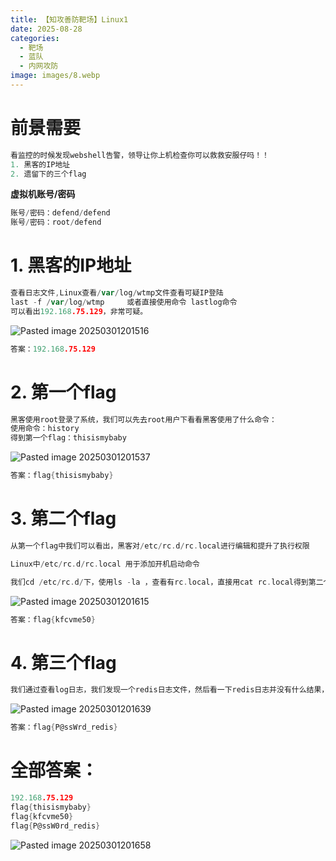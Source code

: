 ```yaml
---
title: 【知攻善防靶场】Linux1
date: 2025-08-28
categories:
  - 靶场
  - 蓝队
  - 内网攻防
image: images/8.webp
---
```

# 前景需要
```go
看监控的时候发现webshell告警，领导让你上机检查你可以救救安服仔吗！！
1. 黑客的IP地址
2. 遗留下的三个flag
```
**虚拟机账号/密码**
```go
账号/密码：defend/defend
账号/密码：root/defend
```
# 1. 黑客的IP地址
```go
查看日志文件,Linux查看/var/log/wtmp文件查看可疑IP登陆
last -f /var/log/wtmp     或者直接使用命令 lastlog命令
可以看出192.168.75.129，非常可疑。
```
![Pasted image 20250301201516](https://blogslimer.oss-cn-shanghai.aliyuncs.com/blog/Pasted%20image%2020250301201516.png)
```go
答案：192.168.75.129
```
# 2. 第一个flag
```go
黑客使用root登录了系统，我们可以先去root用户下看看黑客使用了什么命令：
使用命令：history
得到第一个flag：thisismybaby
```
![Pasted image 20250301201537](https://blogslimer.oss-cn-shanghai.aliyuncs.com/blog/Pasted%20image%2020250301201537.png)
```go
答案：flag{thisismybaby}
```
# 3. 第二个flag
```go
从第一个flag中我们可以看出，黑客对/etc/rc.d/rc.local进行编辑和提升了执行权限

Linux中/etc/rc.d/rc.local 用于添加开机启动命令

我们cd /etc/rc.d/下，使用ls -la ，查看有rc.local，直接用cat rc.local得到第二个flag
```
![Pasted image 20250301201615](https://blogslimer.oss-cn-shanghai.aliyuncs.com/blog/Pasted%20image%2020250301201615.png)

```go
答案：flag{kfcvme50}
```
# 4. 第三个flag
```go
我们通过查看log日志，我们发现一个redis日志文件，然后看一下redis日志并没有什么结果，那么我们去看一下redis配置文件（more /etc/redis.conf）就得到第三个flag。
```
![Pasted image 20250301201639](https://blogslimer.oss-cn-shanghai.aliyuncs.com/blog/Pasted%20image%2020250301201639.png)
```go
答案：flag{P@ssWrd_redis}
```
# 全部答案：
```go
192.168.75.129
flag{thisismybaby}
flag{kfcvme50}
flag{P@ssW0rd_redis}
```
![Pasted image 20250301201658](https://blogslimer.oss-cn-shanghai.aliyuncs.com/blog/Pasted%20image%2020250301201658.png)